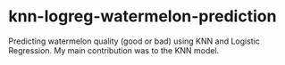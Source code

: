 # knn-logreg-watermelon-prediction
Predicting watermelon quality (good or bad) using KNN and Logistic Regression. My main contribution was to the KNN model.
